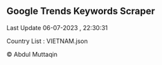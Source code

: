 

## Google Trends Keywords Scraper 
 
Last Update 06-07-2023 , 22:30:31

Country List :
VIETNAM.json



© Abdul Muttaqin 
